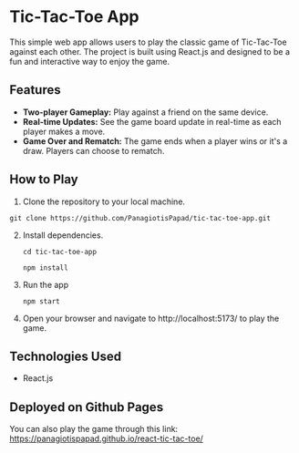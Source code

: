# Tic-Tac-Toe App

This simple web app allows users to play the classic game of Tic-Tac-Toe against each other. The project is built using React.js and designed to be a fun and interactive way to enjoy the game.

## Features

- **Two-player Gameplay:** Play against a friend on the same device.
- **Real-time Updates:** See the game board update in real-time as each player makes a move.
- **Game Over and Rematch:** The game ends when a player wins or it's a draw. Players can choose to rematch.

## How to Play

1. Clone the repository to your local machine.
   
  `git clone https://github.com/PanagiotisPapad/tic-tac-toe-app.git`
  
2. Install dependencies.

   `cd tic-tac-toe-app`

   `npm install`
   
3. Run the app
   
   `npm start`
   
4. Open your browser and navigate to http://localhost:5173/ to play the game.

## Technologies Used

* React.js

## Deployed on Github Pages

You can also play the game through this link: https://panagiotispapad.github.io/react-tic-tac-toe/
